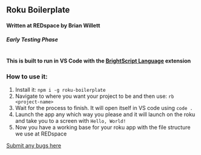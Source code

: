 ## Roku Boilerplate
#### Written at REDspace by Brian Willett
##### Early Testing Phase
#

#### This is built to run in VS Code with the [BrightScript Language][1] extension
[1]: https://marketplace.visualstudio.com/items?itemName=RokuCommunity.brightscript/ "BrightScript Extension"

### How to use it:

1. Install it:  `npm i -g roku-boilerplate`
2. Navigate to where you want your project to be and then use: `rb <project-name>`
3. Wait for the process to finish. It will open itself in VS code using `code .`
4. Launch the app any which way you please and it will launch on the roku and take you to a screen with `Hello, World!`
5. Now you have a working base for your roku app with the file structure we use at REDspace


[Submit any bugs here](https://github.com/BrianWillett/roku-boilerplate/issues "Bugs")